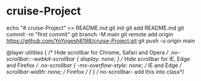 # cruise-Project
<!-- https://www.useblackbox.io/editor?id=c8fd0979-83b7-4c22-9985-dbed7aeb5fdc -->
echo "# cruise-Project" >> README.md
git init
git add README.md
git commit -m "first commit"
git branch -M main
git remote add origin https://github.com/YoYogesh8198/cruise-Project.git
git push -u origin main


@layer utilities {
      /* Hide scrollbar for Chrome, Safari and Opera */
      .no-scrollbar::-webkit-scrollbar {
          display: none;
      }
     /* Hide scrollbar for IE, Edge and Firefox */
      .no-scrollbar {
          -ms-overflow-style: none;  /* IE and Edge */
          scrollbar-width: none;  /* Firefox */
    }
  }
  /* no-scrollbar- add this into class*/
